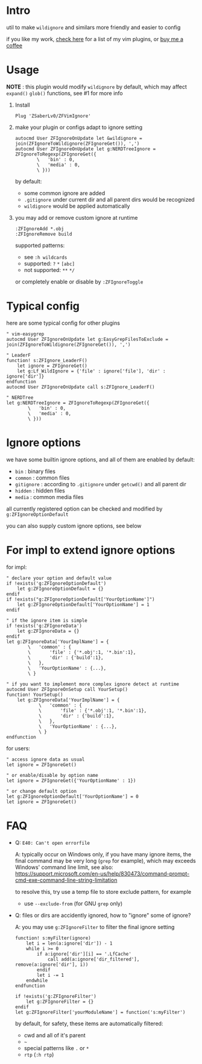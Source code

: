
# Intro

util to make `wildignore` and similars more friendly and easier to config

if you like my work, [check here](https://github.com/ZSaberLv0?utf8=%E2%9C%93&tab=repositories&q=ZFVim) for a list of my vim plugins,
or [buy me a coffee](https://github.com/ZSaberLv0/ZSaberLv0)


# Usage

**NOTE** : this plugin would modify `wildignore` by default,
which may affect `expand()` `glob()` functions,
see #1 for more info


1. Install

    ```
    Plug 'ZSaberLv0/ZFVimIgnore'
    ```

1. make your plugin or configs adapt to ignore setting

    ```
    autocmd User ZFIgnoreOnUpdate let &wildignore = join(ZFIgnoreToWildignore(ZFIgnoreGet()), ',')
    autocmd User ZFIgnoreOnUpdate let g:NERDTreeIgnore = ZFIgnoreToRegexp(ZFIgnoreGet({
            \   'bin' : 0,
            \   'media' : 0,
            \ }))
    ```

    by default:

    * some common ignore are added
    * `.gitignore` under current dir and all parent dirs would be recognized
    * `wildignore` would be applied automatically

1. you may add or remove custom ignore at runtime

    ```
    :ZFIgnoreAdd *.obj
    :ZFIgnoreRemove build
    ```

    supported patterns:

    * see `:h wildcards`
    * supported: `?` `*` `[abc]`
    * not supported: `**` `*/`

    or completely enable or disable by `:ZFIgnoreToggle`


# Typical config

here are some typical config for other plugins

```
" vim-easygrep
autocmd User ZFIgnoreOnUpdate let g:EasyGrepFilesToExclude = join(ZFIgnoreToWildignore(ZFIgnoreGet()), ',')

" LeaderF
function! s:ZFIgnore_LeaderF()
    let ignore = ZFIgnoreGet()
    let g:Lf_WildIgnore = {'file' : ignore['file'], 'dir' : ignore['dir']}
endfunction
autocmd User ZFIgnoreOnUpdate call s:ZFIgnore_LeaderF()

" NERDTree
let g:NERDTreeIgnore = ZFIgnoreToRegexp(ZFIgnoreGet({
        \   'bin' : 0,
        \   'media' : 0,
        \ }))
```

# Ignore options

we have some builtin ignore options, and all of them are enabled by default:

* `bin` : binary files
* `common` : common files
* `gitignore` : according to `.gitignore` under `getcwd()` and all parent dir
* `hidden` : hidden files
* `media` : common media files

all currently registered option can be checked and modified by `g:ZFIgnoreOptionDefault`

you can also supply custom ignore options, see below


# For impl to extend ignore options

for impl:

```
" declare your option and default value
if !exists('g:ZFIgnoreOptionDefault')
    let g:ZFIgnoreOptionDefault = {}
endif
if !exists("g:ZFIgnoreOptionDefault['YourOptionName']")
    let g:ZFIgnoreOptionDefault['YourOptionName'] = 1
endif

" if the ignore item is simple
if !exists('g:ZFIgnoreData')
    let g:ZFIgnoreData = {}
endif
let g:ZFIgnoreData['YourImplName'] = {
        \   'common' : {
        \       'file' : {'*.obj':1, '*.bin':1},
        \       'dir' : {'build':1},
        \   },
        \   'YourOptionName' : {...},
        \ }

" if you want to implement more complex ignore detect at runtime
autocmd User ZFIgnoreOnSetup call YourSetup()
function! YourSetup()
    let g:ZFIgnoreData['YourImplName'] = {
            \   'common' : {
            \       'file' : {'*.obj':1, '*.bin':1},
            \       'dir' : {'build':1},
            \   },
            \   'YourOptionName' : {...},
            \ }
endfunction
```

for users:

```
" access ignore data as usual
let ignore = ZFIgnoreGet()

" or enable/disable by option name
let ignore = ZFIgnoreGet({'YourOptionName' : 1})

" or change default option
let g:ZFIgnoreOptionDefault['YourOptionName'] = 0
let ignore = ZFIgnoreGet()
```


# FAQ

* Q: `E40: Can't open errorfile`

    A: typically occur on Windows only,
    if you have many ignore items,
    the final command may be very long (`grep` for example),
    which may exceeds Windows' command line limit,
    see also:
    https://support.microsoft.com/en-us/help/830473/command-prompt-cmd-exe-command-line-string-limitation

    to resolve this, try use a temp file to store exclude pattern, for example

    * use `--exclude-from` (for GNU `grep` only)


* Q: files or dirs are accidently ignored, how to "ignore" some of ignore?

    A: you may use `g:ZFIgnoreFilter` to filter the final ignore setting

    ```
    function! s:myFilter(ignore)
        let i = len(a:ignore['dir']) - 1
        while i >= 0
            if a:ignore['dir'][i] == '.LfCache'
                call add(a:ignore['dir_filtered'], remove(a:ignore['dir'], i))
            endif
            let i -= 1
        endwhile
    endfunction

    if !exists('g:ZFIgnoreFilter')
        let g:ZFIgnoreFilter = {}
    endif
    let g:ZFIgnoreFilter['yourModuleName'] = function('s:myFilter')
    ```

    by default, for safety, these items are automatically filtered:

    * cwd and all of it's parent
    * `~`
    * special patterns like `.` or `*`
    * `rtp` (`:h rtp`)

